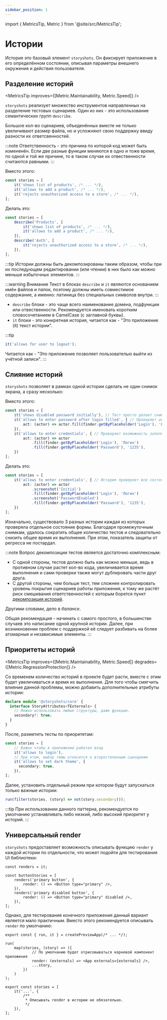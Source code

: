 ```yaml
---
sidebar_position: 1
---
```


import { MetricsTip, Metric } from '@site/src/MetricsTip';

# Истории

История это базовый элемент `storyshots`. Он фиксирует приложение в его определённом состоянии, описывая параметры
внешнего окружения и действия пользователя.

## Разделение историй

<MetricsTip improves={[Metric.Maintainability, Metric.Speed]} />

`storyshots` реализует множество инструментов направленных на разделение тестовых сценариев. Один из них - это
использование семантических групп `describe`.

Большое кол-во сценариев, объеденённых вместе не только увеличивают размер файла, но и усложняют свою поддержку ввиду
разности их ответсвенностей.

:::note
Ответственность - это причина по которой код может быть измененён. Если две разные функции меняются в одно и тоже время,
по одной и той же причине, то в таком случае их отвественности считаются равными.
:::

<p style={{ color: 'red' }}>Вместо этого:</p>

```ts
const stories = [
    it('shows list of products', /* ... */),
    it('allows to add a product', /* ... */),
    it('rejects unauthorized access to a store', /* ... */),
];
```

<p style={{ color: 'green' }}>Делать это:</p>

```ts
const stories = [
    describe('Products', [
        it('shows list of products', /* ... */),
        it('allows to add a product', /* ... */),
    ]),
    describe('Auth', [
        it('rejects unauthorized access to a store', /* ... */),
    ]),
];
```

:::tip
Истории должны быть декомпозированы таким образом, чтобы при их последующем редактировании (или чтении) в них было как
можно меньше избыточных элементов.
:::

[//]: # (TODO: Move from here START)

:::warning Внимание
Текст в блоках `describe` и `it` являются основанием имён файлов и папок, поэтому должны иметь совместимое содержание, а
именно: латиница без специальных символов внутри.
:::

* `describe` блоки - это чаще всего наименование домена, подфункции или отвественности. Рекомендуется именовать коротким
  словосочетанием в CamelCase (с заглавной буквы).
* `it` блоки - это конкретная история, читается как - "Это приложение (it) текст истории".

:::tip

```ts
it('allows for user to logout');
```

Читается как - "Это приложение позволяет пользователью выйти из учётной записи".
:::

[//]: # (TODO: Move from here END)

## Слияние историй

<MetricsTip improves={[Metric.Speed]} degrades={[Metric.Maintainability]} />

`storyshots` позволяет в рамках одной истории сделать не один снимок экрана, а сразу несколько:

<p style={{ color: 'red' }}>Вместо этого:</p>

```ts
const stories = [
    it('shows disabled password initially'), // Тест просто делает снимок изначального состояния страницы
    it('allows to enter password after login filled', { // Проверяет активность пароля после ввода
        act: (actor) => actor.fill(finder.getByPlaceholder('Login'), 'Логин'),
    }),
    it('allows to enter credentials', { // Проверяет возможность заполнения формы
        act: (actor) => actor
            .fill(finder.getByPlaceholder('Login'), 'Логин')
            .fill(finder.getByPlaceholder('Password'), '1235'),
    })
];
```

<p style={{ color: 'green' }}>Делать это:</p>

```ts
const stories = [
    it('allows to enter credentials', { // История проверяет все состояния сразу
        act: (actor) => actor
            .screenshot('Initial')
            .fill(finder.getByPlaceholder('Login'), 'Логин')
            .screenshot('PasswordEnabled')
            .fill(finder.getByPlaceholder('Password'), '1235'),
    })
];
```

Изначально, существовало 3 разных истории каждая из которых проверяла отдельное состояние формы. Благодаря
промежуточным снимкам, удалось сократить общее количество тестов и следовательно снизить общее время их выполнения. При
этом, показатель защиты от регресса не постардал.

:::note
Вопрос декомпозиции тестов является достаточно комплексным:

* С одной стороны, тестов должно быть как можно меньше, ведь в противном случае растет кол-во кода, увеличивается время
  выполнения и сами проверки также могут дублировать части друг друга.
* С другой стороны, чем больше тест, тем сложнее контролировать уровень покрытия сценариев работы приложения, к тому же
  растёт риск смешивания ответственностей с которым борется пункт [декомпозиция историй](/patterns/stories#разделение-историй).

Другими словами, дело в *балансе*.

Общая рекомендация - начинать с самого простого, в большинстве случаев это написание одной крупной истории. Далее, при
возникновении проблем с поддержкой её следует разбивать на более атомарные и независимые элементы.
:::

## Приоритеты историй

<MetricsTip improves={[Metric.Maintainability, Metric.Speed]} degrades={[Metric.RegressionProtection]} />

Со временем количество историй в проекте будет расти, вместе с этим будет увеличиваться и время их выполнения. Для того
чтобы смягчить влияние данной проблемы, можно добавить дополнительные атрибуты истории:


```ts title="extend-module.ts"
declare module '@storyshots/core' {
  interface StoryAttributes<TExternals> {
    // Можно использовать любые структуры, даже функции.
    secondary?: true;
  }
}
```

После, разметить тесты по приоритетам:

```ts
const stories = [
    // Важно чтобы в приложении работал вход 
    it('allows to login'),
    // При этом, выбор темы относится к второстепенным сценариям 
    it('allows to set dark theme', {
      secondary: true,
    }),
];
```

Далее, установить отдельный режим при котором будут запускаться только важные истории:

```ts
run(filter(stories, (story) => not(story.secondary)));
```

:::tip
При использовании данного паттерна, рекомендуется по умолчанию устанавливать либо низкий, либо высокий
приоритет у историй.
:::

## Универсальный render

<MetricsTip improves={[Metric.Maintainability]} />

`storyshots` предоставляет возможность описывать функцию `render` у каждой истории по отдельности, что может подойти для
тестирования UI библиотеки:

```tsx
const renders = it;

const buttonStories = [
    renders('primary button', {
        render: () => <Button type="primary" />,
    }),
    renders('primary disabled button', {
        render: () => <Button type="primary" disabled />,
    }),
];
```

Однако, для тестирования конечного приложения данный вариант является мало практичным. Вместо этого рекомендуется описывать
`render` по умолчанию:

```tsx title="preview.tsx"
export const { run, it } = createPreviewApp(/* ... */);
```

```tsx title="index.tsx"
run(
    map(stories, (story) => ({
            // По умолчанию будет отрисовываться корневой компонент приложения 
            render: (externals) => <App externals={externals} />,
            ...story,
        })
    )
);
```

```tsx title="stories.tsx"
export const stories = [
    it('...', {
        /**
         * Описывать render в истории не обязательно.
         */
    }),
];
```
